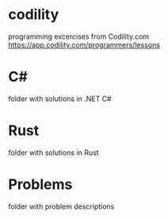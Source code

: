 # codility
programming excercises from Codility.com https://app.codility.com/programmers/lessons

# C#
folder with solutions in .NET C#

# Rust
folder with solutions in Rust

# Problems
folder with problem descriptions